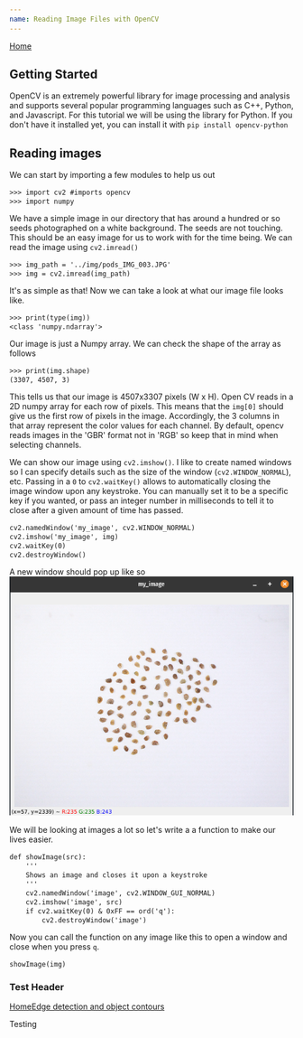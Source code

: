 ```yaml
---
name: Reading Image Files with OpenCV
---
```

<a href="./">Home</a>

## Getting Started

OpenCV is an extremely powerful library for image processing and analysis and supports several popular programming languages such as C++, Python, and Javascript. For this tutorial we will be using the library for Python. If you don't have it installed yet, you can install it with
`pip install opencv-python`

## Reading images
We can start by importing a few modules to help us out

```
>>> import cv2 #imports opencv
>>> import numpy
```

We have a simple image in our directory that has around a hundred or so seeds photographed on a white background. The seeds are not touching. This should be an easy image for us to work with for the time being. We can read the image using `cv2.imread()`

```
>>> img_path = '../img/pods_IMG_003.JPG'
>>> img = cv2.imread(img_path)
```

It's as simple as that! Now we can take a look at what our image file looks like.

```
>>> print(type(img))
<class 'numpy.ndarray'>
```

Our image is just a Numpy array. We can check the shape of the array as follows
```
>>> print(img.shape)
(3307, 4507, 3)
```

This tells us that our image is 4507x3307 pixels (W x H). Open CV reads in a 2D numpy array for each row of pixels. This means that the `img[0]` should give us the first row of pixels in the image. Accordingly, the 3 columns in that array represent the color values for each channel. By default, opencv reads images in the 'GBR' format not in 'RGB' so keep that in mind when selecting channels.

We can show our image using `cv2.imshow()`. I like to create named windows so I can specify details such as the size of the window (`cv2.WINDOW_NORMAL`), etc. Passing in a `0` to `cv2.waitKey()` allows to automatically closing the image window upon any keystroke. You can manually set it to be a specific key if you wanted, or pass an integer number in milliseconds to tell it to close after a given amount of time has passed.

```
cv2.namedWindow('my_image', cv2.WINDOW_NORMAL)
cv2.imshow('my_image', img)
cv2.waitKey(0)
cv2.destroyWindow()
```
A new window should pop up like so
<img src="img/my_image.png" style="max-width: 100%;" alt="Showing images in OpenCV">

We will be looking at images a lot so let's write a a function to make our lives easier.
```
def showImage(src):
	'''
	Shows an image and closes it upon a keystroke
	'''
	cv2.namedWindow('image', cv2.WINDOW_GUI_NORMAL)
	cv2.imshow('image', src)
	if cv2.waitKey(0) & 0xFF == ord('q'):
		cv2.destroyWindow('image')

```

Now you can call the function on any image like this to open a window and close when you press `q`.
```
showImage(img)
```

### Test Header
<div>
	<a href="./" align="left">Home</a><a href="canny_countours" align="right">Edge detection and object contours</a>
</div>

Testing